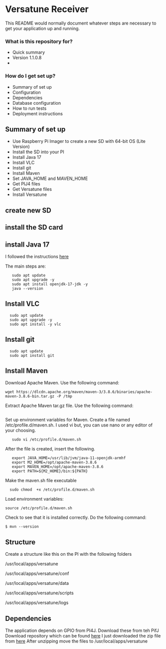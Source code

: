 # Versatune Receiver #

This README would normally document whatever steps are necessary to get your application up and running.

### What is this repository for? ###

* Quick summary
* Version 1.1.0.8
* 

### How do I get set up? ###

* Summary of set up
* Configuration
* Dependencies
* Database configuration
* How to run tests
* Deployment instructions


## Summary of set up
 - Use Raspberry Pi Imager to create a new SD with 64-bit OS (Lite Version)
 - Install the SD into your PI
 - Install Java 17
 - Install VLC
 - Install git
 - Install Maven
 - Set JAVA_HOME and MAVEN_HOME 
 - Get PIJ4 files
 - Get Versatune files
 - Install Versatune

## create new SD

## install the SD card

## install Java 17
I followed the instructions [here](https://linuxhint.com/install-java-17-raspberry-pi/)

The main steps are:
```
   sudo apt update
   sudo apt upgrade -y
   sudo apt install openjdk-17-jdk -y
   java --version
   ```
   
## Install VLC
 ```
   sudo apt update
   sudo apt upgrade -y
   sudo apt install -y vlc
   ```

## Install git
 ```
   sudo apt update
   sudo apt install git
   ```
## Install Maven
 Download Apache Maven. Use the following command:
   ```
   wget https://dlcdn.apache.org/maven/maven-3/3.8.6/binaries/apache-maven-3.8.6-bin.tar.gz -P /tmp
   ```
Extract Apache Maven tar.gz file. Use the following command:
 ```sudo tar xf /tmp/apache-maven-3.8.6-bin.tar.gz -C /opt
 ```
Set up environment variables for Maven. Create a file named /etc/profile.d/maven.sh. I used vi but, you can use nano or any editor of your choosing.
```
   sudo vi /etc/profile.d/maven.sh
```
After the file is created, insert the following. 
```
   export JAVA_HOME=/usr/lib/jvm/java-11-openjdk-armhf
   export M2_HOME=/opt/apache-maven-3.8.6
   export MAVEN_HOME=/opt/apache-maven-3.8.6
   export PATH=${M2_HOME}/bin:${PATH}
```
Make the maven.sh file executable
 ```
   sudo chmod  +x /etc/profile.d/maven.sh
 ```

Load environment variables:
```
source /etc/profile.d/maven.sh
```


Check to see that it is installed correctly. Do the following command:
```
$ mvn --version
```

## Structure
Create a structure like this on the PI with the following folders

/usr/local/apps/versatune

/usr/local/apps/versatune/conf

/usr/local/apps/versatune/data

/usr/local/apps/versatune/scripts

/usr/local/apps/versatune/logs



## Dependencies
The application depends on GPIO from PI4J. Download these from teh PifJ Download repository which can be found [here](https://pi4j.com/download/)
I just downloaded the zip file from [here](https://github.com/Pi4J/download/raw/main/pi4j-2.2.1.zip)
After unzipping move the files to /usr/local/apps/versatune 